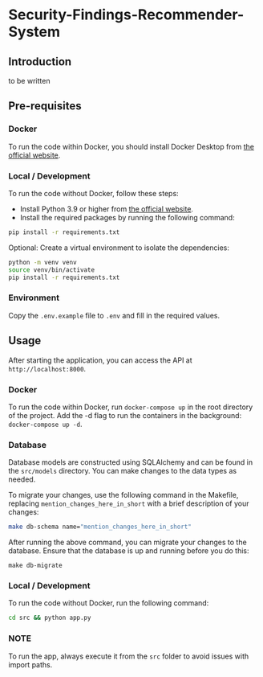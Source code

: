 # Security-Findings-Recommender-System

## Introduction

to be written

## Pre-requisites

### Docker

To run the code within Docker, you should install Docker Desktop from [the official website](https://www.docker.com/products/docker-desktop).

### Local / Development

To run the code without Docker, follow these steps:

- Install Python 3.9 or higher from [the official website](https://www.python.org/downloads/).
- Install the required packages by running the following command:

```bash
pip install -r requirements.txt
```

Optional: Create a virtual environment to isolate the dependencies:

```bash
python -m venv venv
source venv/bin/activate
pip install -r requirements.txt
```

### Environment

Copy the `.env.example` file to `.env` and fill in the required values.

## Usage

After starting the application, you can access the API at `http://localhost:8000`.

### Docker

To run the code within Docker, run `docker-compose up` in the root directory of the project.
Add the -d flag to run the containers in the background: `docker-compose up -d`.

### Database

Database models are constructed using SQLAlchemy and can be found in the `src/models` directory. You can make changes to the data types as needed.

To migrate your changes, use the following command in the Makefile, replacing `mention_changes_here_in_short` with a brief description of your changes:

```bash
make db-schema name="mention_changes_here_in_short"
```

After running the above command, you can migrate your changes to the database. Ensure that the database is up and running before you do this:

```
make db-migrate
```

### Local / Development

To run the code without Docker, run the following command:

```bash
cd src && python app.py
```

### NOTE

To run the app, always execute it from the `src` folder to avoid issues with import paths.
